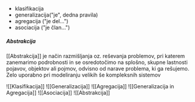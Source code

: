 - klasifikacija
- generalizacija("je", dedna pravila)
- agregacija ("je del...")
- asociacija ("je član...")

##### Abstrakcija
[[Abstrakcija]] je način razmišljanja oz. reševanja problemov, pri katerem zanemarimo podrobnosti in se osredotočimo na splošno, skupne lastnosti pojavov, objektov ali pojmov, odvisno od narave problema, ki ga rešujemo.
Zelo uporabno pri modeliranju velikih še kompleksnih sistemov

![[Klasifikacija]]
![[Generalizacija]]
![[Agregacija]]
![[Generalizacija in Agregacija]]
![[Asociacija]]
![[Abstrakcija]]